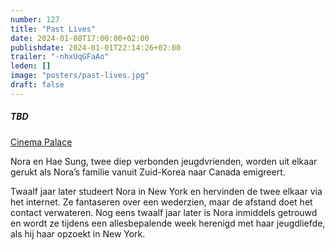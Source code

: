 ```yaml
---
number: 127
title: "Past Lives"
date: 2024-01-08T17:00:00+02:00
publishdate: 2024-01-01T22:14:26+02:00
trailer: "-nhxUqGFaAo"
leden: []
image: "posters/past-lives.jpg"
draft: false
---
```


##### TBD

[Cinema Palace](https://cinema-palace.be/nl/film/past-lives)

Nora en Hae Sung, twee diep verbonden jeugdvrienden, worden uit elkaar gerukt
als Nora’s familie vanuit Zuid-Korea naar Canada emigreert.
<!--more-->
Twaalf jaar later studeert Nora in New York en hervinden de twee elkaar
via het internet. Ze fantaseren over een wederzien, maar de afstand doet
het contact verwateren. Nog eens twaalf jaar later is Nora inmiddels getrouwd
en wordt ze tijdens een allesbepalende week herenigd met haar jeugdliefde,
als hij haar opzoekt in New York.